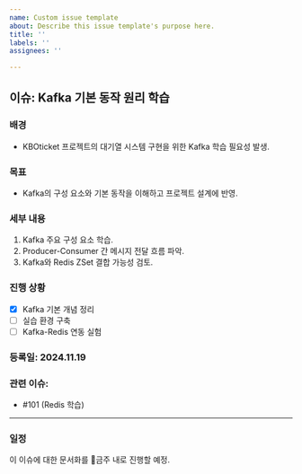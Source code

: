 ```yaml
---
name: Custom issue template
about: Describe this issue template's purpose here.
title: ''
labels: ''
assignees: ''

---
```


## **이슈**: Kafka 기본 동작 원리 학습
### **배경**
- KBOticket 프로젝트의 대기열 시스템 구현을 위한 Kafka 학습 필요성 발생.

### **목표**
- Kafka의 구성 요소와 기본 동작을 이해하고 프로젝트 설계에 반영.

### **세부 내용**
1. Kafka 주요 구성 요소 학습.
2. Producer-Consumer 간 메시지 전달 흐름 파악.
3. Kafka와 Redis ZSet 결합 가능성 검토.

### **진행 상황**
- [x] Kafka 기본 개념 정리
- [ ] 실습 환경 구축
- [ ] Kafka-Redis 연동 실험

### **등록일**: 2024.11.19


### **관련 이슈**: 
- #101 (Redis 학습)

--- 
### **일정**
이 이슈에 대한 문서화를 금주 내로 진행할 예정.
